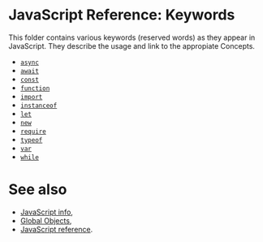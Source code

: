 # JavaScript Reference: Keywords

This folder contains various keywords (reserved words) as they appear in
JavaScript. They describe the usage and link to the appropiate Concepts.

- [`async`](./async.md)
- [`await`](./await.md)
- [`const`](./const.md)
- [`function`](./function.md)
- [`import`](./import.md)
- [`instanceof`](./instanceof.md)
- [`let`](./let.md)
- [`new`](./new.md)
- [`require`](./require.md)
- [`typeof`](./typeof.md)
- [`var`](./var.md)
- [`while`](./while.md)

# See also

- [JavaScript info][see-also-info],
- [Global Objects][see-also-objects],
- [JavaScript reference][see-also-root].

[see-also-info]: ../info/README.md
[see-also-objects]: ../objects/README.md
[see-also-root]: ../README.md
